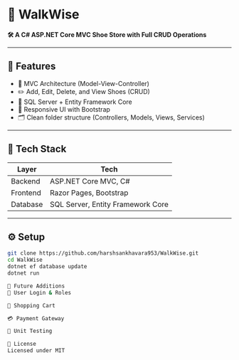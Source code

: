 # 👟 WalkWise

**🛠 A C# ASP.NET Core MVC Shoe Store with Full CRUD Operations**

---

## 🚀 Features

- 🧱 MVC Architecture (Model-View-Controller)
- ✏️ Add, Edit, Delete, and View Shoes (CRUD)
- 💾 SQL Server + Entity Framework Core
- 🎨 Responsive UI with Bootstrap
- 🗂️ Clean folder structure (Controllers, Models, Views, Services)

---

## 🧰 Tech Stack

| Layer        | Tech                             |
|--------------|----------------------------------|
| Backend      | ASP.NET Core MVC, C#             |
| Frontend     | Razor Pages, Bootstrap           |
| Database     | SQL Server, Entity Framework Core|

---

## ⚙️ Setup

```bash
git clone https://github.com/harshsankhavara953/WalkWise.git
cd WalkWise
dotnet ef database update
dotnet run

📌 Future Additions
👤 User Login & Roles

🛒 Shopping Cart

💳 Payment Gateway

🧪 Unit Testing

📝 License
Licensed under MIT
